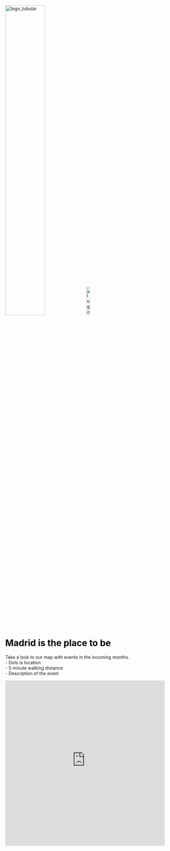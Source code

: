 
<html>
<head>
<title>ETL grográfica</title>

</head>


<img src="tubularsite.github.io/logo.png" alt="logo_tubular" style="width: 50%; height: 50%"> 
<img src="tubularsite.github.io/surfera.png" alt="logo_grupo" style="width: 15%; height: 15%"> 

<body>
  
<h1>
  <font color="black"> Madrid is the place to be</font>
</h1>

<p>
 Take a look to our map with events in the incoming months. <br> 
    - Dots is location <br>
    - 5 minute walking distance <br>
    - Description of the  event <br>
</p>

</body>

<iframe width="100%" height="520" frameborder="0" src="https://gabrielvillazanimpastato.carto.com/builder/7471f71f-c625-4868-bb1e-f023dd06a157/embed" allowfullscreen webkitallowfullscreen mozallowfullscreen oallowfullscreen msallowfullscreen></iframe>

</html> 
